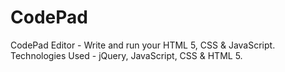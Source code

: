 # CodePad
CodePad Editor - Write and run your HTML 5, CSS &amp; JavaScript. Technologies Used - jQuery, JavaScript, CSS & HTML 5.

